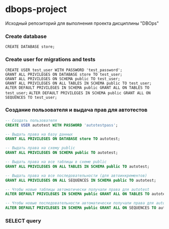 # dbops-project
Исходный репозиторий для выполнения проекта дисциплины "DBOps"

### Create database

`CREATE DATABASE store;`

### Create user for migrations and tests  

`CREATE USER test_user WITH PASSWORD 'test_password';`  
`GRANT ALL PRIVILEGES ON DATABASE store TO test_user;`  
`GRANT ALL PRIVILEGES ON SCHEMA public TO test_user;`  
`GRANT ALL PRIVILEGES ON ALL TABLES IN SCHEMA public TO test_user;`
`ALTER DEFAULT PRIVILEGES IN SCHEMA public GRANT ALL ON TABLES TO test_user;`
`ALTER DEFAULT PRIVILEGES IN SCHEMA public GRANT ALL ON SEQUENCES TO test_user;`

### Создание пользователя и выдача прав для автотестов

```sql
-- Создать пользователя
CREATE USER autotest WITH PASSWORD 'autotestpass';

-- Выдать права на базу данных
GRANT ALL PRIVILEGES ON DATABASE store TO autotest;

-- Выдать права на схему public
GRANT ALL PRIVILEGES ON SCHEMA public TO autotest;

-- Выдать права на все таблицы в схеме public
GRANT ALL PRIVILEGES ON ALL TABLES IN SCHEMA public TO autotest;

-- Выдать права на все последовательности (для автоинкрементов)
GRANT ALL PRIVILEGES ON ALL SEQUENCES IN SCHEMA public TO autotest;

-- Чтобы новые таблицы автоматически получали права для autotest
ALTER DEFAULT PRIVILEGES IN SCHEMA public GRANT ALL ON TABLES TO autotest;

-- Чтобы новые последовательности автоматически получали права для autotest
ALTER DEFAULT PRIVILEGES IN SCHEMA public GRANT ALL ON SEQUENCES TO autotest;
```

### SELECT query

```